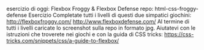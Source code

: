 esercizio di oggi: Flexbox Froggy & Flexbox Defense
repo: html-css-froggy-defense
Esercizio
Completate tutti i livelli di questi due simpatici giochini:
http://flexboxfroggy.com/
http://www.flexboxdefense.com/
Al termine di tutti i livelli caricate lo screenshot sulla repo in formato jpg.
Aiutatevi con le istruzioni che troverete nei giochi e con la guida di CSS tricks: https://css-tricks.com/snippets/css/a-guide-to-flexbox/
